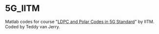 # 5G_IITM
Matlab codes for course "[LDPC and Polar Codes in 5G Standard](https://nptel.ac.in/courses/108/106/108106137/)" by IITM. Coded by Teddy van Jerry.
